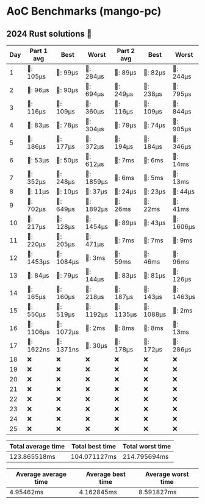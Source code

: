 # AoC Benchmarks (mango-pc)
## 2024 Rust solutions 🤠 
| Day | Part 1 avg | Best | Worst | Part 2 avg | Best | Worst |
| --- | --- | --- | --- | --- | --- | --- |
|1|🦀: 105µs|🦀: 99µs|🦀: 284µs|🦀: 89µs|🦀: 82µs|🦀: 244µs|
|2|🦀: 96µs|🦀: 90µs|🦀: 694µs|🦀: 249µs|🦀: 238µs|🦀: 795µs|
|3|🦀: 116µs|🦀: 109µs|🦀: 360µs|🦀: 116µs|🦀: 109µs|🦀: 844µs|
|4|🦀: 83µs|🦀: 78µs|🦀: 304µs|🦀: 79µs|🦀: 74µs|🦀: 905µs|
|5|🦀: 186µs|🦀: 177µs|🦀: 372µs|🦀: 194µs|🦀: 184µs|🦀: 346µs|
|6|🦀: 53µs|🦀: 50µs|🦀: 612µs|💅: 7ms|💅: 6ms|💅: 14ms|
|7|🦀: 352µs|🦀: 248µs|🦀: 1859µs|💅: 6ms|💅: 5ms|💅: 13ms|
|8|🦀: 11µs|🦀: 10µs|🦀: 37µs|🦀: 24µs|🦀: 23µs|🦀: 44µs|
|9|🦀: 702µs|🦀: 649µs|🦀: 1892µs|💅: 26ms|💅: 22ms|💅: 41ms|
|10|🦀: 217µs|🦀: 128µs|🦀: 1454µs|🦀: 89µs|🦀: 43µs|🦀: 1606µs|
|11|🦀: 220µs|🦀: 205µs|🦀: 471µs|💅: 7ms|💅: 7ms|💅: 9ms|
|12|🦀: 1453µs|🦀: 1084µs|💅: 3ms|💅: 59ms|💅: 46ms|💅: 96ms|
|13|🦀: 84µs|🦀: 79µs|🦀: 144µs|🦀: 83µs|🦀: 81µs|🦀: 126µs|
|14|🦀: 165µs|🦀: 160µs|🦀: 218µs|🦀: 187µs|🦀: 143µs|🦀: 1463µs|
|15|🦀: 550µs|🦀: 519µs|🦀: 1192µs|🦀: 1135µs|🦀: 1088µs|💅: 2ms|
|16|🦀: 1106µs|🦀: 1072µs|💅: 2ms|💅: 8ms|💅: 8ms|💅: 13ms|
|17|👑: 1622ns|👑: 1371ns|🦀: 30µs|🦀: 178µs|🦀: 172µs|🦀: 286µs|
|18|❌|❌|❌|❌|❌|❌|
|19|❌|❌|❌|❌|❌|❌|
|20|❌|❌|❌|❌|❌|❌|
|21|❌|❌|❌|❌|❌|❌|
|22|❌|❌|❌|❌|❌|❌|
|23|❌|❌|❌|❌|❌|❌|
|24|❌|❌|❌|❌|❌|❌|
|25|❌|❌|❌|❌|❌|❌|

| Total average time | Total best time | Total worst time |
| --- | --- | --- |
| 123.865518ms | 104.071127ms | 214.795694ms |

| Average average time | Average best time | Average worst time |
| --- | --- | --- |
| 4.95462ms | 4.162845ms | 8.591827ms |

